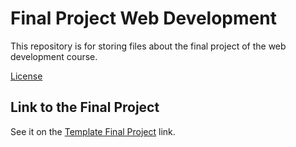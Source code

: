 # Final Project Web Development

This repository is for storing files about the final project of the web development course.

[License](./LICENSE)


## Link to the Final Project

See it on the [Template Final Project](https://github.com/yeisonmontoya1815/Final-Project-Web-Development-Course/tree/main/Template%20Final%20Project/Listrace%20Free%20Website%20Template%20-%20Free-CSS.com/listrace-v1.0) link.
